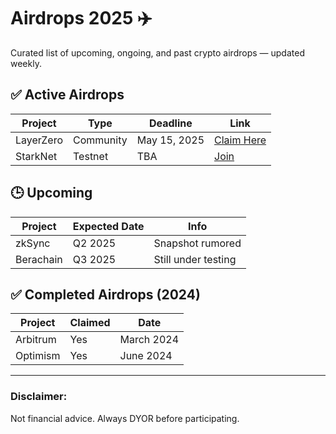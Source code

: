 # Airdrops 2025 ✈️

Curated list of upcoming, ongoing, and past crypto airdrops — updated weekly.

## ✅ Active Airdrops

| Project     | Type       | Deadline     | Link                  |
|-------------|------------|--------------|-----------------------|
| LayerZero   | Community  | May 15, 2025 | [Claim Here](https://example.com) |
| StarkNet    | Testnet    | TBA          | [Join](https://example.com)      |

## 🕒 Upcoming

| Project    | Expected Date | Info                |
|------------|----------------|---------------------|
| zkSync     | Q2 2025        | Snapshot rumored   |
| Berachain  | Q3 2025        | Still under testing |

## ✅ Completed Airdrops (2024)

| Project    | Claimed | Date       |
|------------|---------|------------|
| Arbitrum   | Yes     | March 2024 |
| Optimism   | Yes     | June 2024  |

---

### Disclaimer:
Not financial advice. Always DYOR before participating.